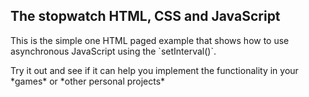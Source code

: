 ## The stopwatch HTML, CSS and JavaScript
<p>This is the simple one HTML paged example that shows how to use asynchronous JavaScript using the `setInterval()`.</p>
<p>Try it out and see if it can help you implement the functionality in your *games* or *other personal projects*</p>